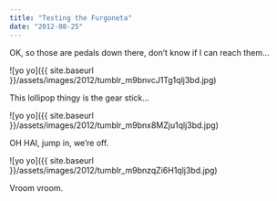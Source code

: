 ```yaml
---
title: "Testing the Furgoneta"
date: "2012-08-25"
---
```


OK, so those are pedals down there, don’t know if I can reach them…

![yo yo]({{ site.baseurl }}/assets/images/2012/tumblr_m9bnvcJ1Tg1qlj3bd.jpg)

This lollipop thingy is the gear stick…

![yo yo]({{ site.baseurl }}/assets/images/2012/tumblr_m9bnx8MZju1qlj3bd.jpg)

OH HAI, jump in, we’re off.

![yo yo]({{ site.baseurl }}/assets/images/2012/tumblr_m9bnzqZi6H1qlj3bd.jpg)

Vroom vroom.
